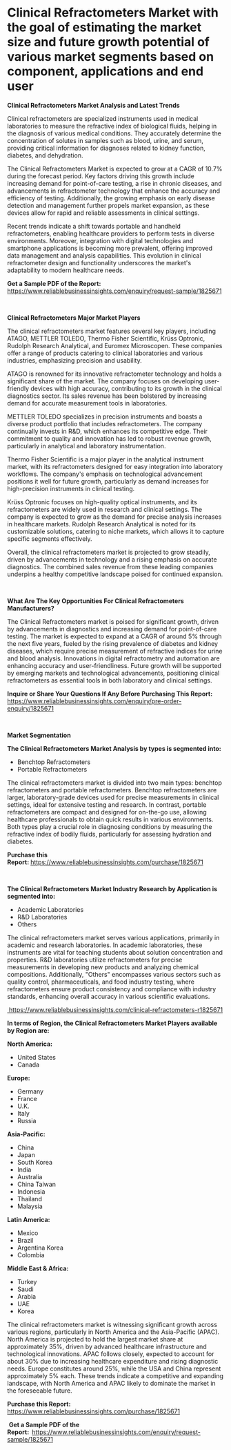 <p><h1>Clinical Refractometers Market with the goal of estimating the market size and future growth potential of various market segments based on component, applications and end user</h1></p><p><strong>Clinical Refractometers Market Analysis and Latest Trends</strong></p>
<p><p>Clinical refractometers are specialized instruments used in medical laboratories to measure the refractive index of biological fluids, helping in the diagnosis of various medical conditions. They accurately determine the concentration of solutes in samples such as blood, urine, and serum, providing critical information for diagnoses related to kidney function, diabetes, and dehydration. </p><p>The Clinical Refractometers Market is expected to grow at a CAGR of 10.7% during the forecast period. Key factors driving this growth include increasing demand for point-of-care testing, a rise in chronic diseases, and advancements in refractometer technology that enhance the accuracy and efficiency of testing. Additionally, the growing emphasis on early disease detection and management further propels market expansion, as these devices allow for rapid and reliable assessments in clinical settings. </p><p>Recent trends indicate a shift towards portable and handheld refractometers, enabling healthcare providers to perform tests in diverse environments. Moreover, integration with digital technologies and smartphone applications is becoming more prevalent, offering improved data management and analysis capabilities. This evolution in clinical refractometer design and functionality underscores the market's adaptability to modern healthcare needs.</p></p>
<p><strong>Get a Sample PDF of the Report:&nbsp;</strong> <a href="https://www.reliablebusinessinsights.com/enquiry/request-sample/1825671?utm_campaign=1091&utm_medium=2&utm_source=Github&utm_content=ia&utm_term=13042025&utm_id=clinical-refractometers">https://www.reliablebusinessinsights.com/enquiry/request-sample/1825671</a></p>
<p>&nbsp;</p>
<p><strong>Clinical Refractometers Major Market Players</strong></p>
<p><p>The clinical refractometers market features several key players, including ATAGO, METTLER TOLEDO, Thermo Fisher Scientific, Krüss Optronic, Rudolph Research Analytical, and Euromex Microscopen. These companies offer a range of products catering to clinical laboratories and various industries, emphasizing precision and usability.</p><p>ATAGO is renowned for its innovative refractometer technology and holds a significant share of the market. The company focuses on developing user-friendly devices with high accuracy, contributing to its growth in the clinical diagnostics sector. Its sales revenue has been bolstered by increasing demand for accurate measurement tools in laboratories.</p><p>METTLER TOLEDO specializes in precision instruments and boasts a diverse product portfolio that includes refractometers. The company continually invests in R&D, which enhances its competitive edge. Their commitment to quality and innovation has led to robust revenue growth, particularly in analytical and laboratory instrumentation.</p><p>Thermo Fisher Scientific is a major player in the analytical instrument market, with its refractometers designed for easy integration into laboratory workflows. The company's emphasis on technological advancement positions it well for future growth, particularly as demand increases for high-precision instruments in clinical testing.</p><p>Krüss Optronic focuses on high-quality optical instruments, and its refractometers are widely used in research and clinical settings. The company is expected to grow as the demand for precise analysis increases in healthcare markets. Rudolph Research Analytical is noted for its customizable solutions, catering to niche markets, which allows it to capture specific segments effectively.</p><p>Overall, the clinical refractometers market is projected to grow steadily, driven by advancements in technology and a rising emphasis on accurate diagnostics. The combined sales revenue from these leading companies underpins a healthy competitive landscape poised for continued expansion.</p></p>
<p>&nbsp;</p>
<p><strong>What Are The Key Opportunities For Clinical Refractometers Manufacturers?</strong></p>
<p><p>The Clinical Refractometers market is poised for significant growth, driven by advancements in diagnostics and increasing demand for point-of-care testing. The market is expected to expand at a CAGR of around 5% through the next five years, fueled by the rising prevalence of diabetes and kidney diseases, which require precise measurement of refractive indices for urine and blood analysis. Innovations in digital refractometry and automation are enhancing accuracy and user-friendliness. Future growth will be supported by emerging markets and technological advancements, positioning clinical refractometers as essential tools in both laboratory and clinical settings.</p></p>
<p><strong>Inquire or Share Your Questions If Any Before Purchasing This Report:</strong> <a href="https://www.reliablebusinessinsights.com/enquiry/pre-order-enquiry/1825671?utm_campaign=1091&utm_medium=2&utm_source=Github&utm_content=ia&utm_term=13042025&utm_id=clinical-refractometers">https://www.reliablebusinessinsights.com/enquiry/pre-order-enquiry/1825671</a></p>
<p>&nbsp;</p>
<p><strong>Market Segmentation</strong></p>
<p><strong>The Clinical Refractometers Market Analysis by types is segmented into:</strong></p>
<p><ul><li>Benchtop Refractometers</li><li>Portable Refractometers</li></ul></p>
<p><p>The clinical refractometers market is divided into two main types: benchtop refractometers and portable refractometers. Benchtop refractometers are larger, laboratory-grade devices used for precise measurements in clinical settings, ideal for extensive testing and research. In contrast, portable refractometers are compact and designed for on-the-go use, allowing healthcare professionals to obtain quick results in various environments. Both types play a crucial role in diagnosing conditions by measuring the refractive index of bodily fluids, particularly for assessing hydration and diabetes.</p></p>
<p><strong>Purchase this Report:&nbsp;</strong><a href="https://www.reliablebusinessinsights.com/purchase/1825671?utm_campaign=1091&utm_medium=2&utm_source=Github&utm_content=ia&utm_term=13042025&utm_id=clinical-refractometers">https://www.reliablebusinessinsights.com/purchase/1825671</a></p>
<p>&nbsp;</p>
<p><strong>The Clinical Refractometers Market Industry Research by Application is segmented into:</strong></p>
<p><ul><li>Academic Laboratories</li><li>R&D Laboratories</li><li>Others</li></ul></p>
<p><p>The clinical refractometers market serves various applications, primarily in academic and research laboratories. In academic laboratories, these instruments are vital for teaching students about solution concentration and properties. R&D laboratories utilize refractometers for precise measurements in developing new products and analyzing chemical compositions. Additionally, "Others" encompasses various sectors such as quality control, pharmaceuticals, and food industry testing, where refractometers ensure product consistency and compliance with industry standards, enhancing overall accuracy in various scientific evaluations.</p></p>
<p><a href="https://www.reliablebusinessinsights.com/clinical-refractometers-r1825671?utm_campaign=1091&utm_medium=2&utm_source=Github&utm_content=ia&utm_term=13042025&utm_id=clinical-refractometers">&nbsp;https://www.reliablebusinessinsights.com/clinical-refractometers-r1825671</a></p>
<p><strong>In terms of Region, the Clinical Refractometers Market Players available by Region are:</strong></p>
<p>
    <p> <strong> North America: </strong>
        <ul>
            <li>United States</li>
            <li>Canada</li>
        </ul>
        </p> 
    <p> <strong> Europe: </strong>
        <ul>
            <li>Germany</li>
            <li>France</li>
            <li>U.K.</li>
            <li>Italy</li>
            <li>Russia</li>
        </ul>
        </p> 
    <p> <strong> Asia-Pacific: </strong>
        <ul>
            <li>China</li>
            <li>Japan</li>
            <li>South Korea</li>
            <li>India</li>
            <li>Australia</li>
            <li>China Taiwan</li>
            <li>Indonesia</li>
            <li>Thailand</li>
            <li>Malaysia</li>
        </ul>
        </p> 
    <p> <strong> Latin America: </strong>
        <ul>
            <li>Mexico</li>
            <li>Brazil</li>
            <li>Argentina Korea</li>
            <li>Colombia</li>
        </ul>
        </p> 
    <p> <strong> Middle East & Africa: </strong>
        <ul>
            <li>Turkey</li>
            <li>Saudi</li>
            <li>Arabia</li>
            <li>UAE</li>
            <li>Korea</li>
        </ul>
    </p>
    </p>
<p><p>The clinical refractometers market is witnessing significant growth across various regions, particularly in North America and the Asia-Pacific (APAC). North America is projected to hold the largest market share at approximately 35%, driven by advanced healthcare infrastructure and technological innovations. APAC follows closely, expected to account for about 30% due to increasing healthcare expenditure and rising diagnostic needs. Europe constitutes around 25%, while the USA and China represent approximately 5% each. These trends indicate a competitive and expanding landscape, with North America and APAC likely to dominate the market in the foreseeable future.</p></p>
<p><strong>Purchase this Report: </strong><a href="https://www.reliablebusinessinsights.com/purchase/1825671?utm_campaign=1091&utm_medium=2&utm_source=Github&utm_content=ia&utm_term=13042025&utm_id=clinical-refractometers">https://www.reliablebusinessinsights.com/purchase/1825671</a></p>
<p>&nbsp;<strong>Get a Sample PDF of the Report:&nbsp;&nbsp;</strong><a href="https://www.reliablebusinessinsights.com/enquiry/request-sample/1825671?utm_campaign=1091&utm_medium=2&utm_source=Github&utm_content=ia&utm_term=13042025&utm_id=clinical-refractometers">https://www.reliablebusinessinsights.com/enquiry/request-sample/1825671</a></p>
<p><strong></strong></p>
<p><p></p><p></p><p></p></p>